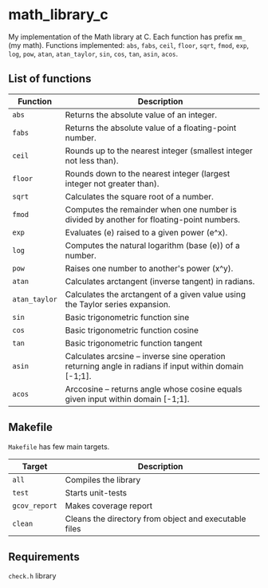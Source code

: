 # math_library_c

My implementation of the Math library at C. Each function has prefix `mm_` (my math). Functions implemented: `abs`, `fabs`, `ceil`, `floor`, `sqrt`, `fmod`, `exp`, `log`, `pow`, `atan`, `atan_taylor`, `sin`, `cos`, `tan`, `asin`, `acos`.

## List of functions

| Function    | Description                                                                                            |
|-------------|--------------------------------------------------------------------------------------------------------|
| `abs`         | Returns the absolute value of an integer.                                                              |
| `fabs`        | Returns the absolute value of a floating-point number.                                                 |
| `ceil`        | Rounds up to the nearest integer (smallest integer not less than).                                     |
| `floor`       | Rounds down to the nearest integer (largest integer not greater than).                                 |
| `sqrt`        | Calculates the square root of a number.                                                                |
| `fmod`        | Computes the remainder when one number is divided by another for floating-point numbers.               |
| `exp`         | Evaluates (e) raised to a given power (e^x).                                                           |
| `log`         | Computes the natural logarithm (base (e)) of a number.                                                 |
| `pow`         | Raises one number to another's power (x^y).                                                            |
| `atan`        | Calculates arctangent (inverse tangent) in radians.                                                    |
| `atan_taylor` | Calculates the arctangent of a given value using the Taylor series expansion.                          |
| `sin`         | Basic trigonometric function sine                                                                      |
| `cos`         | Basic trigonometric function cosine                                                                    |
| `tan`         | Basic trigonometric function tangent                                                                   |
| `asin`        | Calculates arcsine – inverse sine operation returning angle in radians if input within domain [-1;1].  |
| `acos`        | Arccosine – returns angle whose cosine equals given input within domain [-1;1].                        |

## Makefile

`Makefile` has few main targets.

| Target        | Description                                           |
|---------------|-------------------------------------------------------|
| `all`         | Compiles the library                                  |
| `test`        | Starts unit-tests                                     |
| `gcov_report` | Makes coverage report                                 |
| `clean`       | Cleans the directory from object and executable files |

## Requirements

`check.h` library
